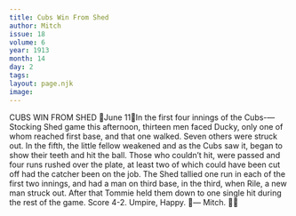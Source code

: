 ```yaml
---
title: Cubs Win From Shed
author: Mitch
issue: 18
volume: 6
year: 1913
month: 14
day: 2
tags:
layout: page.njk
image:
---
```

CUBS WIN FROM SHED June 11In the first four innings of the Cubs-— Stocking Shed game this afternoon, thirteen men faced Ducky, only one of whom reached first base, and that one walked. Seven others were struck out. In the fifth, the little fellow weakened and as the Cubs saw it, began to show their teeth and hit the ball. Those who couldn’t hit, were passed and four runs rushed over the plate, at least two of which could have been cut off had the catcher been on the job. The Shed tallied one run in each of the first two innings, and had a man on third base, in the third, when Rile, a new man struck out. After that Tommie held them down to one single hit during the rest of the game. Score 4-2. Umpire, Happy. — Mitch. 
